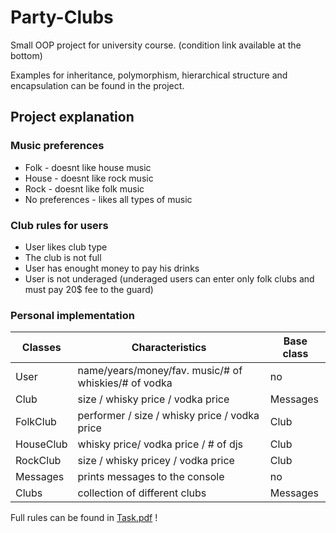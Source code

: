 # Party-Clubs
Small OOP project for university course. (condition link available at the bottom)

Examples for inheritance, polymorphism, hierarchical structure and encapsulation can be found in the project.

## Project explanation
### Music preferences
 * Folk - doesnt like house music
 * House - doesnt like rock music
 * Rock - doesnt like folk music
 * No preferences - likes all types of music
 
 ### Club rules for users
* User likes club type
* The club is not full
* User has enought money to pay his drinks
* User is not underaged (underaged users can enter only folk clubs and must pay 20$ fee to the guard)

### Personal implementation
| Classes | Characteristics | Base class |
| ------ | ------ | ------ |
| User | name/years/money/fav. music/# of whiskies/# of vodka| no |
| Club | size / whisky price / vodka price | Messages |
| FolkClub | performer / size / whisky price / vodka price   |  Club | 
| HouseClub | whisky price/ vodka price / # of djs |  Club | 
| RockClub | size / whisky pricey / vodka price |  Club | 
| Messages | prints messages to the console | no |
| Clubs | collection of different clubs | Messages |

 Full rules can be found in [Task.pdf](https://github.com/michaelecrippa/Party-Clubs/blob/main/Task.pdf) !
